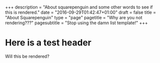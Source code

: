 +++
description = "About squarepenguin and some other words to see if this is rendered."
date = "2016-09-29T01:42:47+01:00"
draft = false
title = "About Squarepenguin"
type = "page"
pagetitle = "Why are you not rendering???"
pagesubtitle = "Stop using the damn list template!"
+++

# Here is a test header

Will this be rendered?
